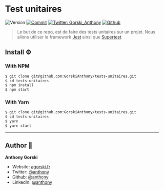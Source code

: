 # Test unitaires

![Version](https://img.shields.io/badge/version-0.1.0-blue.svg?cacheSeconds=2592000)
[![Commit](https://img.shields.io/github/last-commit/GorskiAnthony/tests-unitaires)](https://github.com/GorskiAnthony/tests-unitaires)
[![Twitter: Gorski_Anthony](https://img.shields.io/twitter/follow/Gorski_Anthony.svg?style=social)](https://twitter.com/Gorski_anthony)
[![Github](https://img.shields.io/github/followers/GorskiAnthony?style=social)](https://github.com/GorskiAnthony)

> Le but de ce repo, est de faire des tests unitaires sur un projet.
> Nous allons utiliser le framework [Jest](https://jestjs.io/) ainsi que [Supertest](https://www.npmjs.com/package/supertest).

## Install ⚙️

### With NPM

```sh
$ git clone git@github.com:GorskiAnthony/tests-unitaires.git
$ cd tests-unitaires
$ npm install
$ npm start
```

### With Yarn

```sh
$ git clone git@github.com:GorskiAnthony/tests-unitaires.git
$ cd tests-unitaires
$ yarn 
$ yarn start
```

---

## Author 👤

**Anthony Gorski**

- Website: [agorski.fr](https://www.agorski.fr)
- Twitter: [@anthony](https://twitter.com/Gorski_Anthony)
- Github: [@anthony](https://github.com/GorskiAnthony)
- LinkedIn: [@anthony](https://linkedin.com/in/anthony-gorski)
